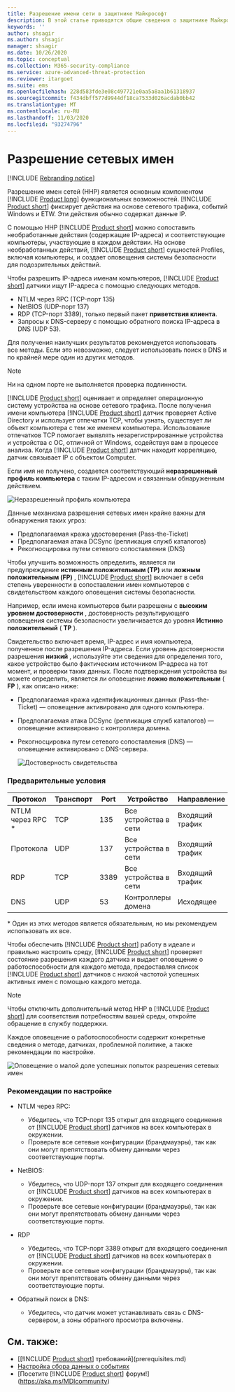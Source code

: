 ```yaml
---
title: Разрешение имени сети в защитнике Майкрософт
description: В этой статье приводятся общие сведения о защитнике Майкрософт для расширенной функции разрешения сетевых имен в удостоверениях и использовании.
keywords: ''
author: shsagir
ms.author: shsagir
manager: shsagir
ms.date: 10/26/2020
ms.topic: conceptual
ms.collection: M365-security-compliance
ms.service: azure-advanced-threat-protection
ms.reviewer: itargoet
ms.suite: ems
ms.openlocfilehash: 228d583fde3e08c497721e0aa5a8aa1b61318937
ms.sourcegitcommit: f434dbff577d9944df18ca7533d026acdab0bb42
ms.translationtype: MT
ms.contentlocale: ru-RU
ms.lasthandoff: 11/03/2020
ms.locfileid: "93274796"
---
```

# <a name="what-is-network-name-resolution"></a>Разрешение сетевых имен

[!INCLUDE [Rebranding notice](includes/rebranding.md)]

Разрешение имен сетей (ННР) является основным компонентом  [!INCLUDE [Product long](includes/product-long.md)] функциональных возможностей. [!INCLUDE [Product short](includes/product-short.md)] фиксирует действия на основе сетевого трафика, событий Windows и ETW. Эти действия обычно содержат данные IP.

С помощью ННР [!INCLUDE [Product short](includes/product-short.md)] можно сопоставить необработанные действия (содержащие IP-адреса) и соответствующие компьютеры, участвующие в каждом действии. На основе необработанных действий, [!INCLUDE [Product short](includes/product-short.md)] сущностей Profiles, включая компьютеры, и создает оповещения системы безопасности для подозрительных действий.

Чтобы разрешить IP-адреса именам компьютеров, [!INCLUDE [Product short](includes/product-short.md)] датчики ищут IP-адреса с помощью следующих методов.

- NTLM через RPC (TCP-порт 135)
- NetBIOS (UDP-порт 137)
- RDP (TCP-порт 3389), только первый пакет **приветствия клиента**.
- Запросы к DNS-серверу с помощью обратного поиска IP-адреса в DNS (UDP 53).

Для получения наилучших результатов рекомендуется использовать все методы. Если это невозможно, следует использовать поиск в DNS и по крайней мере один из других методов.

> [!NOTE]
> Ни на одном порте не выполняется проверка подлинности.

[!INCLUDE [Product short](includes/product-short.md)] оценивает и определяет операционную систему устройства на основе сетевого трафика. После получения имени компьютера [!INCLUDE [Product short](includes/product-short.md)] датчик проверяет Active Directory и использует отпечатки TCP, чтобы узнать, существует ли объект компьютера с тем же именем компьютера. Использование отпечатков TCP помогает выявлять незарегистрированные устройства и устройства с ОС, отличной от Windows, содействуя вам в процессе анализа.
Когда [!INCLUDE [Product short](includes/product-short.md)] датчик находит корреляцию, датчик связывает IP с объектом Computer.

Если имя не получено, создается соответствующий **неразрешенный профиль компьютера** с таким IP-адресом и связанным обнаруженным действием.

![Неразрешенный профиль компьютера](media/unresolved-computer-profile.png)

Данные механизма разрешения сетевых имен крайне важны для обнаружения таких угроз:

- Предполагаемая кража удостоверения (Pass-the-Ticket)
- Предполагаемая атака DCSync (репликация служб каталогов)
- Рекогносцировка путем сетевого сопоставления (DNS)

Чтобы улучшить возможность определить, является ли предупреждение **истинным положительным (TP)** или **ложным положительным (FP)** , [!INCLUDE [Product short](includes/product-short.md)] включает в себя степень уверенности в сопоставлении имен компьютеров с свидетельством каждого оповещения системы безопасности.

Например, если имена компьютеров были разрешены с **высоким уровнем достоверности** , достоверность результирующего оповещения системы безопасности увеличивается до уровня **Истинно положительный** ( **TP** ).

Свидетельство включает время, IP-адрес и имя компьютера, полученное после разрешения IP-адреса. Если уровень достоверности разрешения **низкий** , используйте эти сведения для определения того, какое устройство было фактическим источником IP-адреса на тот момент, и проверки таких данных.
После подтверждения устройства вы можете определить, является ли оповещение **ложно положительным** ( **FP** ), как описано ниже:

- Предполагаемая кража идентификационных данных (Pass-the-Ticket) — оповещение активировано для одного компьютера.
- Предполагаемая атака DCSync (репликация служб каталогов) — оповещение активировано с контроллера домена.
- Рекогносцировка путем сетевого сопоставления (DNS) — оповещение активировано с DNS-сервера.

    ![Достоверность свидетельства](media/nnr-high-certainty.png)

### <a name="prerequisites"></a>Предварительные условия

|Протокол|Транспорт|Port|Устройство|Направление|
|--------|--------|------|-------|------|
|NTLM через RPC *|TCP|135|Все устройства в сети|Входящий трафик|
|Протокола|UDP|137|Все устройства в сети|Входящий трафик|
|RDP|TCP|3389|Все устройства в сети|Входящий трафик|
|DNS|UDP|53|Контроллеры домена|Исходящее|

\* Один из этих методов является обязательным, но мы рекомендуем использовать их все.

Чтобы обеспечить [!INCLUDE [Product short](includes/product-short.md)] работу в идеале и правильно настроить среду, [!INCLUDE [Product short](includes/product-short.md)] проверяет состояние разрешения каждого датчика и выдает оповещение о работоспособности для каждого метода, предоставляя список [!INCLUDE [Product short](includes/product-short.md)] датчиков с низкой частотой успешных активных имен с помощью каждого метода.

> [!NOTE]
> Чтобы отключить дополнительный метод ННР в [!INCLUDE [Product short](includes/product-short.md)] для соответствия потребностям вашей среды, откройте обращение в службу поддержки.

Каждое оповещение о работоспособности содержит конкретные сведения о методе, датчиках, проблемной политике, а также рекомендации по настройке.

![Оповещение о малой доле успешных попыток разрешения сетевых имен](media/nnr-success-rate.png)

### <a name="configuration-recommendations"></a>Рекомендации по настройке

- NTLM через RPC:
  - Убедитесь, что TCP-порт 135 открыт для входящего соединения от [!INCLUDE [Product short](includes/product-short.md)] датчиков на всех компьютерах в окружении.
  - Проверьте все сетевые конфигурации (брандмауэры), так как они могут препятствовать обмену данными через соответствующие порты.

- NetBIOS:
  - Убедитесь, что UDP-порт 137 открыт для входящего соединения от [!INCLUDE [Product short](includes/product-short.md)] датчиков на всех компьютерах в окружении.
  - Проверьте все сетевые конфигурации (брандмауэры), так как они могут препятствовать обмену данными через соответствующие порты.
- RDP
  - Убедитесь, что TCP-порт 3389 открыт для входящего соединения от [!INCLUDE [Product short](includes/product-short.md)] датчиков на всех компьютерах в окружении.
  - Проверьте все сетевые конфигурации (брандмауэры), так как они могут препятствовать обмену данными через соответствующие порты.
- Обратный поиск в DNS:
  - Убедитесь, что датчик может устанавливать связь с DNS-сервером, а зоны обратного просмотра включены.

## <a name="see-also"></a>См. также:

- [[!INCLUDE [Product short](includes/product-short.md)] требований](prerequisites.md)
- [Настройка сбора данных о событиях](configure-event-collection.md)
- [Посетите [!INCLUDE [Product short](includes/product-short.md)] форум!](https://aka.ms/MDIcommunity)
